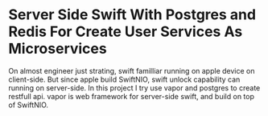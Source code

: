 # Server Side Swift With Postgres and Redis For Create User Services As Microservices

On almost engineer just strating, swift  familliar running on apple device on client-side. But since apple build SwiftNIO, swift unlock capability can running on server-side. In this project I try use vapor and postgres to create restfull api. vapor is web framework for server-side swift, and build on top of SwiftNIO.
